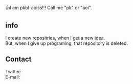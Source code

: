 👍I am pkbl-aoiss!!! Call me "pk" or "aoi".

## info

I create new repositries, when I get a new idea.  
But, when I give up programing, that repository is deleted.


## Contact
Twitter:  
E-mail: 
<!---
pkbl-aoiss/pkbl-aoiss is a ✨ special ✨ repository because its `README.md` (this file) appears on your GitHub profile.
You can click the Preview link to take a look at your changes.
--->
